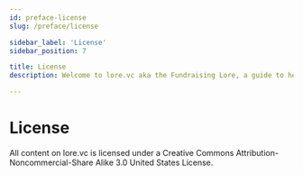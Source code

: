 ```yaml
---
id: preface-license
slug: /preface/license

sidebar_label: 'License'
sidebar_position: 7

title: License
description: Welcome to lore.vc aka the Fundraising Lore, a guide to help founder CEOs successfully raise early-stage VC financing from Silicon Valley investors

---
```


# License

All content on lore.vc is licensed under a Creative Commons Attribution-Noncommercial-Share Alike 3.0 United States License.